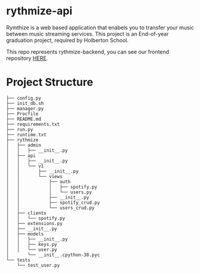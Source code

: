 # rythmize-api 
Rymthize is a web based application that enabels you to transfer your music between music streaming services. This project is an End-of-year graduation project, required by Holberton School.

This repo represents rythmize-backend, you can see our frontend repository [HERE](https://github.com/SeifJelidi/rythmize-frontend/).

# Project Structure
```
├── config.py
├── init_db.sh
├── manager.py
├── Procfile
├── README.md
├── requirements.txt
├── run.py
├── runtime.txt
├── rythmize
│   ├── admin
│   │   ├── __init__.py
│   ├── api
│   │   ├── __init__.py
│   │   └── v1
│   │       ├── __init__.py
│   │       └── views
│   │           ├── auth
│   │           │   ├── spotify.py
│   │           │   └── users.py
│   │           ├── __init__.py
│   │           ├── spotify_crud.py
│   │           └── users_crud.py
│   ├── clients
│   │   └── spotify.py
│   ├── extensions.py
│   ├── __init__.py
│   ├── models
│   │   ├── __init__.py
│   │   ├── keys.py
│   │   └── user.py
│       └── __init__.cpython-38.pyc
└── tests
    └── test_user.py
```
